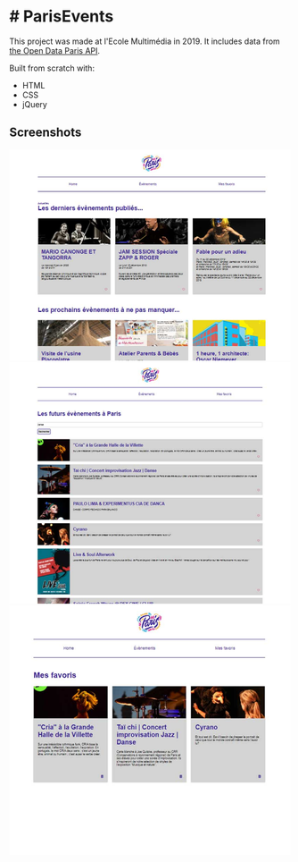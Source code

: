 <h1># ParisEvents</h1>

<p>This project was made at l'Ecole Multimédia in 2019. 
It includes data from <a href="https://opendata.paris.fr/pages/home/" target="blank">the Open Data Paris API</a>.</p>

<p>Built from scratch with:</p>
<ul>
  <li>HTML</li>
  <li>CSS</li>
  <li>jQuery</li>
</ul>

<h2>Screenshots</h2>

<img src="screenshot1.jpg" alt="screenshot">
<img src="screenshot2.jpg" alt="screenshot">
<img src="screenshot3.jpg" alt="screenshot">
